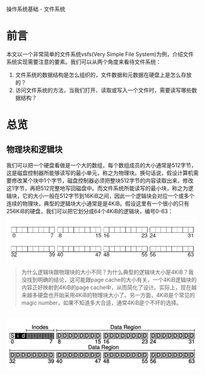 操作系统基础 - 文件系统

# 前言

本文以一个非常简单的文件系统vsfs(Very Simple File System)为例，介绍文件系统实现需要注意的要素。我们可以从两个角度来看待文件系统：
1. 文件系统的数据结构是怎么组织的，文件数据和元数据在硬盘上是怎么存放的？
2. 访问文件系统的方法，当我们打开、读取或写入一个文件时，需要读写哪些数据结构？

# 总览

## 物理块和逻辑块

我们可以把一个硬盘看做是一个大的数组，每个数组成员的大小通常是512字节，这是磁盘控制器所能够读写的最小单元，称之为物理块。换句话说，假设计算机需要修改某个块中1个字节，磁盘控制器必须把整块512字节的内容读取出来，修改这1字节，再把512完整地写回磁盘中。而文件系统所能读写的最小块，称之为逻辑块，它的大小一般在512字节到16KiB之间，因此一个逻辑块会对应一个或多个连续的物理块，典型的逻辑块大小通常是是4KiB。假设这里有一个很小的只有256KiB的硬盘，我们可以把它划分成64个4KiB的逻辑块，编号0-63：

![](./img/blocks.png)

> 为什么逻辑块跟物理块的大小不同？为什么典型的逻辑块大小是4KiB？我没找到明确的结论，这可能跟page cache的大小有关，一个4KiB逻辑块的内容正好映射到4KiB的page cache中，从而简化了设计。实际上，现在越来越多硬盘也开始采用4KiB的物理块大小了。另一方面，4KiB是个常见的magic number，如果不知道多大合适，通常4KiB是个不坏的选择。

## 

![](../img/../ostep/img/fsds.png)